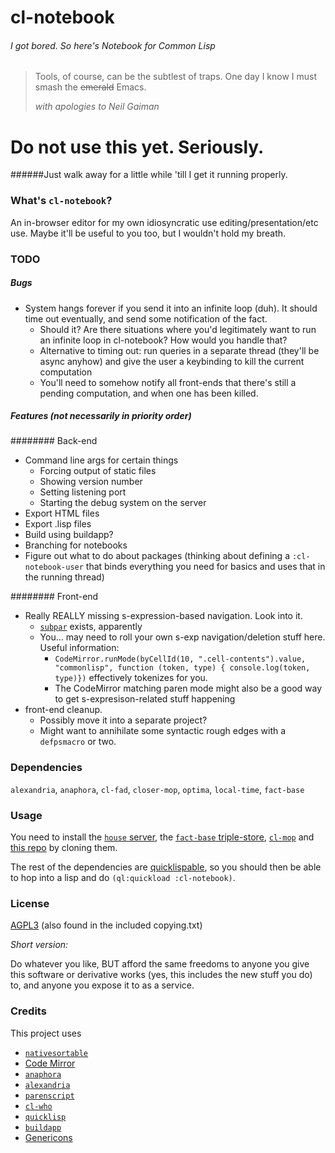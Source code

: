 # cl-notebook
###### I got bored. So here's Notebook for Common Lisp

> Tools, of course, can be the subtlest of traps.
> One day I know I must smash the ~~emerald~~ Emacs.
>
> *with apologies to Neil Gaiman*

# Do not use this yet. Seriously.
######Just walk away for a little while 'till I get it running properly.

### What's `cl-notebook`?

An in-browser editor for my own idiosyncratic use editing/presentation/etc use. Maybe it'll be useful to you too, but I wouldn't hold my breath.

### TODO
##### Bugs
- System hangs forever if you send it into an infinite loop (duh). It should time out eventually, and send some notification of the fact.
	- Should it? Are there situations where you'd legitimately want to run an infinite loop in cl-notebook? How would you handle that?
	- Alternative to timing out: run queries in a separate thread (they'll be async anyhow) and give the user a keybinding to kill the current computation
	- You'll need to somehow notify all front-ends that there's still a pending computation, and when one has been killed.

##### Features (not necessarily in priority order)
######## Back-end
- Command line args for certain things
	- Forcing output of static files
	- Showing version number
	- Setting listening port
	- Starting the debug system on the server
- Export HTML files
- Export .lisp files
- Build using buildapp?
- Branching for notebooks
- Figure out what to do about packages (thinking about defining a `:cl-notebook-user` that binds everything you need for basics and uses that in the running thread)

######## Front-end
- Really REALLY missing s-expression-based navigation. Look into it.
	- [`subpar`](https://github.com/achengs/subpar) exists, apparently
	- You... may need to roll your own s-exp navigation/deletion stuff here. Useful information:
		- `CodeMirror.runMode(byCellId(10, ".cell-contents").value, "commonlisp", function (token, type) { console.log(token, type)})` effectively tokenizes for you.
		- The CodeMirror matching paren mode might also be a good way to get s-expresison-related stuff happening
- front-end cleanup.
	- Possibly move it into a separate project?
	- Might want to annihilate some syntactic rough edges with a `defpsmacro` or two.

### Dependencies

`alexandria`, `anaphora`, `cl-fad`, `closer-mop`, `optima`, `local-time`, `fact-base`

### Usage

You need to install the [`house` server](https://github.com/Inaimathi/house), the [`fact-base` triple-store](https://github.com/Inaimathi/fact-base), [`cl-mop`](https://github.com/Inaimathi/cl-mop) and [this repo](https://github.com/Inaimathi/cl-notebook) by cloning them.

The rest of the dependencies are [quicklispable](http://www.quicklisp.org/beta/), so you should then be able to hop into a lisp and do `(ql:quickload :cl-notebook)`.

### License

[AGPL3](https://www.gnu.org/licenses/agpl-3.0.html) (also found in the included copying.txt)

*Short version:*

Do whatever you like, BUT afford the same freedoms to anyone you give this software or derivative works (yes, this includes the new stuff you do) to, and anyone you expose it to as a service.

### Credits

This project uses
- [`nativesortable`](https://github.com/bgrins/nativesortable)
- [Code Mirror](http://codemirror.net/)
- [`anaphora`](http://www.cliki.net/anaphora)
- [`alexandria`](http://common-lisp.net/project/alexandria/)
- [`parenscript`](http://common-lisp.net/project/parenscript/)
- [`cl-who`](http://weitz.de/cl-who/)
- [`quicklisp`](http://www.quicklisp.org/beta/)
- [`buildapp`](http://www.xach.com/lisp/buildapp/)
- [Genericons](http://genericons.com/)
